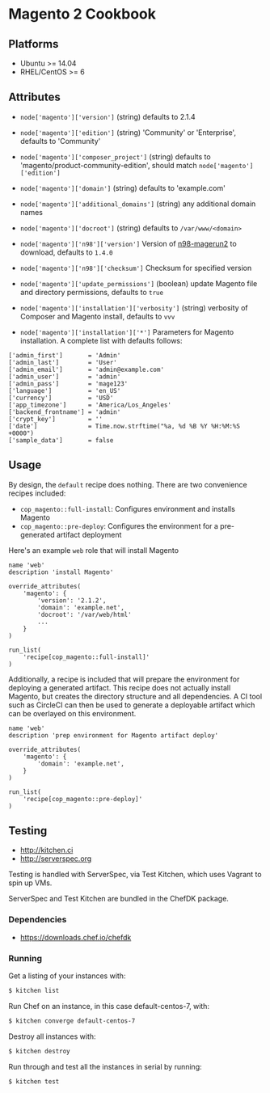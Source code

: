# Magento 2 Cookbook

## Platforms

* Ubuntu >= 14.04
* RHEL/CentOS >= 6

## Attributes

* `node['magento']['version']` (string) defaults to 2.1.4
* `node['magento']['edition']` (string) 'Community' or 'Enterprise', defaults to 'Community'
* `node['magento']['composer_project']` (string) defaults to 'magento/product-community-edition', should match `node['magento']['edition']`

* `node['magento']['domain']` (string) defaults to 'example.com'
* `node['magento']['additional_domains']` (string) any additional domain names

* `node['magento']['docroot']` (string) defaults to `/var/www/<domain>`

* `node['magento']['n98']['version']` Version of [n98-magerun2](https://files.magerun.net/old_versions.php) to download, defaults to `1.4.0`
* `node['magento']['n98']['checksum']` Checksum for specified version

* `node['magento']['update_permissions']` (boolean) update Magento file and directory permissions, defaults to `true`

* `node['magento']['installation']['verbosity']` (string) verbosity of Composer and Magento install, defaults to `vvv` 

* `node['magento']['installation']['*']` Parameters for Magento installation. A complete list with defaults follows:

```
['admin_first']       = 'Admin'
['admin_last']        = 'User'
['admin_email']       = 'admin@example.com'
['admin_user']        = 'admin'
['admin_pass']        = 'mage123'
['language']          = 'en_US'
['currency']          = 'USD'
['app_timezone']      = 'America/Los_Angeles'
['backend_frontname'] = 'admin'
['crypt_key']         = ''
['date']              = Time.now.strftime("%a, %d %B %Y %H:%M:%S +0000")
['sample_data']       = false
```

## Usage

By design, the `default` recipe does nothing. There are two convenience recipes included:
* `cop_magento::full-install`: Configures environment and installs Magento
* `cop_magento::pre-deploy`: Configures the environment for a pre-generated artifact deployment

Here's an example `web` role that will install Magento

```
name 'web'
description 'install Magento'

override_attributes(
    'magento': {
        'version': '2.1.2',
        'domain': 'example.net',
        'docroot': '/var/web/html'
        ...
    }
)

run_list(
    'recipe[cop_magento::full-install]'
)
```

Additionally, a recipe is included that will prepare the environment for deploying a generated artifact.
This recipe does not actually install Magento, but creates the directory structure and all dependencies.
A CI tool such as CircleCI can then be used to generate a deployable artifact which can be overlayed on
this environment.

```
name 'web'
description 'prep environment for Magento artifact deploy'

override_attributes(
    'magento': {
        'domain': 'example.net',
    }
)

run_list(
    'recipe[cop_magento::pre-deploy]'
)
```

## Testing
* http://kitchen.ci
* http://serverspec.org

Testing is handled with ServerSpec, via Test Kitchen, which uses Vagrant to spin up VMs.

ServerSpec and Test Kitchen are bundled in the ChefDK package.

### Dependencies
* https://downloads.chef.io/chefdk

### Running
Get a listing of your instances with:

```bash
$ kitchen list
```

Run Chef on an instance, in this case default-centos-7, with:

```bash
$ kitchen converge default-centos-7
```

Destroy all instances with:

```bash
$ kitchen destroy
```

Run through and test all the instances in serial by running:

```bash
$ kitchen test
```
